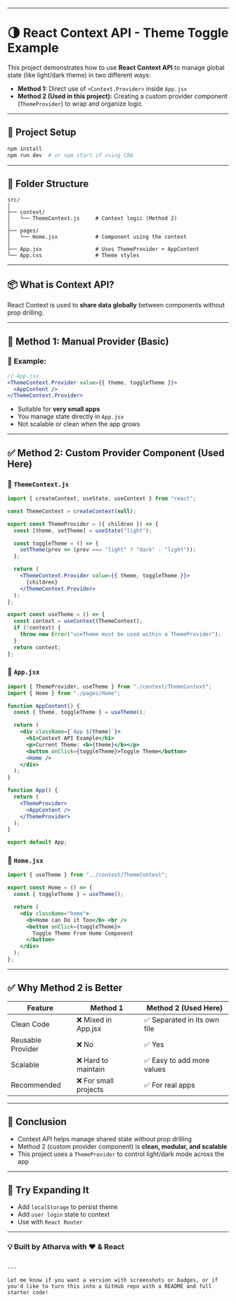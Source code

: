 
---

# 🌗 React Context API - Theme Toggle Example

This project demonstrates how to use **React Context API** to manage global state (like light/dark theme) in two different ways:

- **Method 1:** Direct use of `<Context.Provider>` inside `App.jsx`
- **Method 2 (Used in this project):** Creating a custom provider component (`ThemeProvider`) to wrap and organize logic

---

## 🔧 Project Setup

```bash
npm install
npm run dev  # or npm start if using CRA
````

---

## 📁 Folder Structure

```
src/
│
├── context/
│   └── ThemeContext.js     # Context logic (Method 2)
│
├── pages/
│   └── Home.jsx            # Component using the context
│
├── App.jsx                 # Uses ThemeProvider + AppContent
└── App.css                 # Theme styles
```

---

## 📦 What is Context API?

React Context is used to **share data globally** between components without prop drilling.

---

## 🧠 Method 1: Manual Provider (Basic)

### 🔸 Example:

```jsx
// App.jsx
<ThemeContext.Provider value={{ theme, toggleTheme }}>
  <AppContent />
</ThemeContext.Provider>
```

* Suitable for **very small apps**
* You manage state directly in `App.jsx`
* Not scalable or clean when the app grows

---

## ✅ Method 2: Custom Provider Component (Used Here)

### 📄 `ThemeContext.js`

```jsx
import { createContext, useState, useContext } from "react";

const ThemeContext = createContext(null);

export const ThemeProvider = ({ children }) => {
  const [theme, setTheme] = useState("light");

  const toggleTheme = () => {
    setTheme(prev => (prev === "light" ? "dark" : "light"));
  };

  return (
    <ThemeContext.Provider value={{ theme, toggleTheme }}>
      {children}
    </ThemeContext.Provider>
  );
};

export const useTheme = () => {
  const context = useContext(ThemeContext);
  if (!context) {
    throw new Error("useTheme must be used within a ThemeProvider");
  }
  return context;
};
```

### 📄 `App.jsx`

```jsx
import { ThemeProvider, useTheme } from "./context/ThemeContext";
import { Home } from "./pages/Home";

function AppContent() {
  const { theme, toggleTheme } = useTheme();

  return (
    <div className={`App ${theme}`}>
      <h1>Context API Example</h1>
      <p>Current Theme: <b>{theme}</b></p>
      <button onClick={toggleTheme}>Toggle Theme</button>
      <Home />
    </div>
  );
}

function App() {
  return (
    <ThemeProvider>
      <AppContent />
    </ThemeProvider>
  );
}

export default App;
```

### 📄 `Home.jsx`

```jsx
import { useTheme } from "../context/ThemeContext";

export const Home = () => {
  const { toggleTheme } = useTheme();

  return (
    <div className="home">
      <b>Home can Do it Too</b> <br />
      <button onClick={toggleTheme}>
        Toggle Theme From Home Component
      </button>
    </div>
  );
};
```

---

## ✅ Why Method 2 is Better

| Feature           | Method 1             | Method 2 (Used Here)        |
| ----------------- | -------------------- | --------------------------- |
| Clean Code        | ❌ Mixed in App.jsx   | ✅ Separated in its own file |
| Reusable Provider | ❌ No                 | ✅ Yes                       |
| Scalable          | ❌ Hard to maintain   | ✅ Easy to add more values   |
| Recommended       | ❌ For small projects | ✅ For real apps             |

---

## 🎯 Conclusion

* Context API helps manage shared state without prop drilling
* Method 2 (custom provider component) is **clean, modular, and scalable**
* This project uses a `ThemeProvider` to control light/dark mode across the app

---

## 🧪 Try Expanding It

* Add `localStorage` to persist theme
* Add `user login` state to context
* Use with `React Router`

---

### 💡 Built by Atharva with ❤️ & React

```

---

Let me know if you want a version with screenshots or badges, or if you'd like to turn this into a GitHub repo with a README and full starter code!
```
